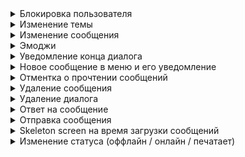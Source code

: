 <details><summary>Блокировка пользователя</summary>
<img src="https://github.com/Nevratov/Matur/blob/chat_demonstration/gifs/block.gif" width=40%>
</details>

<details><summary>Изменение темы</summary>
<img src="https://github.com/Nevratov/Matur/blob/chat_demonstration/gifs/change_theme.gif" width=40%>

</details>
<details><summary>Изменение сообщения</summary>
<img src="https://github.com/Nevratov/Matur/blob/chat_demonstration/gifs/edit.gif" width=40%>
</details>

</details>
<details><summary>Эмоджи</summary>
<img src="https://github.com/Nevratov/Matur/blob/chat_demonstration/gifs/emoji.gif" width=40%>
</details>

</details>
<details><summary>Уведомление конца диалога</summary>
<img src="https://github.com/Nevratov/Matur/blob/chat_demonstration/gifs/end_dialog.gif" width=40%>
</details>

</details>
<details><summary>Новое сообщение в меню и его уведомление</summary>
<img src="https://github.com/Nevratov/Matur/blob/chat_demonstration/gifs/notifications.gif" width=40%>
</details>

</details>
<details><summary>Отментка о прочтении сообщений</summary>
<img src="https://github.com/Nevratov/Matur/blob/chat_demonstration/gifs/read_mark.gif" width=40%>
</details>

</details>
<details><summary>Удаление сообщения</summary>
<img src="https://github.com/Nevratov/Matur/blob/chat_demonstration/gifs/remove.gif" width=40%>
</details>

</details>
<details><summary>Удаление диалога</summary>
<img src="https://github.com/Nevratov/Matur/blob/chat_demonstration/gifs/remove_dialog.gif" width=40%>
</details>

</details>
<details><summary>Ответ на сообщение</summary>
<img src="https://github.com/Nevratov/Matur/blob/chat_demonstration/gifs/reply.gif" width=40%>
</details>

</details>
<details><summary>Отправка сообщения</summary>
<img src="https://github.com/Nevratov/Matur/blob/chat_demonstration/gifs/send.gif" width=40%>
</details>

</details>
<details><summary>Skeleton screen на время загрузки сообщений</summary>
<img src="https://github.com/Nevratov/Matur/blob/chat_demonstration/gifs/skeleton.gif" width=40%>
</details>

</details>
<details><summary>Изменение статуса (оффлайн / онлайн / печатает)</summary>
<img src="https://github.com/Nevratov/Matur/blob/chat_demonstration/gifs/status.gif" width=40%>
</details>


